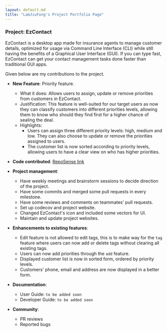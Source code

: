 ```yaml
---
layout: default.md
title: "LamJiuFong's Project Portfolio Page"
---
```


### Project: EzContact

EzContact is a desktop app made for insurance agents to manage customer details,
optimized for usage via Command Line Interface (CLI) while still having the benefits of a Graphical User Interface (GUI).
If you can type fast, EzContact can get your contact management tasks done faster than traditional GUI apps.

Given below are my contributions to the project.

* **New Feature**: Priority feature.
  * What it does: Allows users to assign, update or remove priorities from customers in EzContact.
  * Justification: This feature is well-suited for our target users as now they can classify customers into different 
  priorities levels, allowing them to know who should they find first for a higher chance of sealing the deal.
  * Highlights: 
    * Users can assign three different priority levels: high, medium and low. They can also choose to update or remove the 
    priorities assigned to users. 
    * The customer list is now sorted according to priority levels, allowing users to have a clear view on who has higher priorities.

* **Code contributed**: [RepoSense link](https://nus-cs2103-ay2324s1.github.io/tp-dashboard/?search=LamJiuFong&breakdown=false&sort=groupTitle%20dsc&sortWithin=title&since=2023-09-22&timeframe=commit&mergegroup=&groupSelect=groupByRepos)

* **Project management**:
  * Have weekly meetings and brainstorm sessions to decide direction of the project.
  * Have some commits and merged some pull requests in every milestone.
  * Have some reviews and comments on teammates' pull requests.
  * Set up codecov and project website.
  * Changed EzContact's icon and included some vectors for UI.
  * Maintain and update project websites.

* **Enhancements to existing features**:
  * Edit feature is not allowed to edit tags, this is to make way for the `tag` feature where users can now add or delete tags without clearing all existing tags.
  * Users can now add priorities through the `add` feature.
  * Displayed customer list is now in sorted form, ordered by priority levels.
  * Customers' phone, email and address are now displayed in a better form. 

* **Documentation**:
  * User Guide: `to be added soon`
  * Developer Guide: `to be added soon`

* **Community**:
  * PR reviews
  * Reported bugs

